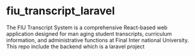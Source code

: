 # fiu_transcript_laravel
The FIU Transcript System is a comprehensive React-based web application designed for man aging student transcripts, curriculum information, and administrative functions at Final Inter national University. This repo include the backend which is a laravel project
